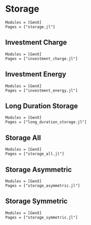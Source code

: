 # Storage
```@autodocs
Modules = [GenX]
Pages = ["storage.jl"]
```

## Investment Charge
```@autodocs
Modules = [GenX]
Pages = ["investment_charge.jl"]
```

## Investment Energy
```@autodocs
Modules = [GenX]
Pages = ["investment_energy.jl"]
```

## Long Duration Storage
```@autodocs
Modules = [GenX]
Pages = ["long_duration_storage.jl"]
```

## Storage All
```@autodocs
Modules = [GenX]
Pages = ["storage_all.jl"]
```

## Storage Asymmetric
```@autodocs
Modules = [GenX]
Pages = ["storage_asymmetric.jl"]
```

## Storage Symmetric
```@autodocs
Modules = [GenX]
Pages = ["storage_symmetric.jl"]
```
